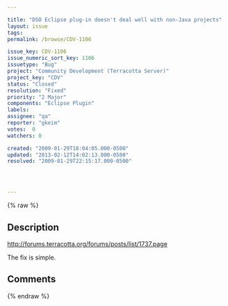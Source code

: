 ```yaml
---

title: "DSO Eclipse plug-in doesn't deal well with non-Java projects"
layout: issue
tags: 
permalink: /browse/CDV-1106

issue_key: CDV-1106
issue_numeric_sort_key: 1106
issuetype: "Bug"
project: "Community Development (Terracotta Server)"
project_key: "CDV"
status: "Closed"
resolution: "Fixed"
priority: "2 Major"
components: "Eclipse Plugin"
labels: 
assignee: "qa"
reporter: "gkeim"
votes:  0
watchers: 0

created: "2009-01-29T18:04:05.000-0500"
updated: "2013-02-12T14:02:13.000-0500"
resolved: "2009-01-29T22:15:17.000-0500"




---
```


{% raw %}

## Description

<div markdown="1" class="description">

http://forums.terracotta.org/forums/posts/list/1737.page

The fix is simple.


</div>

## Comments



{% endraw %}
